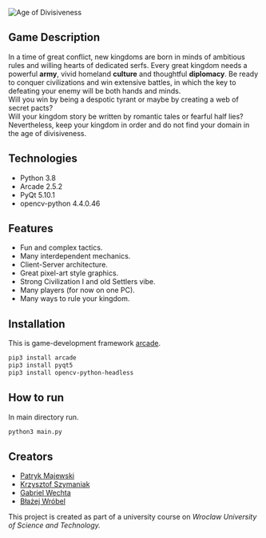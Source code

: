 ![Age of Divisiveness](https://github.com/bwcs99/PZ2020-2021/blob/main/resources/images/aod_logo.png?raw=true)

## Game Description
In a time of great conflict, new kingdoms are born in minds of ambitious rules and willing hearts of dedicated serfs. 
Every great kingdom needs a powerful **army**, vivid homeland **culture** and thoughtful **diplomacy**.
Be ready to conquer civilizations and win extensive battles, in which the key to defeating your enemy will be both hands and minds.  
Will you win by being a despotic tyrant or maybe by creating a web of secret pacts?  
Will your kingdom story be written by romantic tales or fearful half lies?  
Nevertheless, keep your kingdom in order and do not find your domain in the age of divisiveness.

## Technologies
* Python 3.8
* Arcade 2.5.2
* PyQt 5.10.1
* opencv-python 4.4.0.46

## Features
* Fun and complex tactics.
* Many interdependent mechanics.
* Client-Server architecture.
* Great pixel-art style graphics.
* Strong Civilization I and old Settlers vibe.
* Many players (for now on one PC).
* Many ways to rule your kingdom.

## Installation
This is game-development framework [arcade](https://arcade.academy/).

```bash
pip3 install arcade
pip3 install pyqt5
pip3 install opencv-python-headless
```

## How to run
In main directory run.
```bash
python3 main.py
```

## Creators
* [Patryk Majewski](https://github.com/chceswieta)
* [Krzysztof Szymaniak](https://github.com/krzysztof-szymaniak)
* [Gabriel Wechta](https://github.com/GabrielWechta)
* [Błażej Wróbel](https://github.com/bwcs99)

This project is created as part of a university course on *Wroclaw University of Science and Technology.*